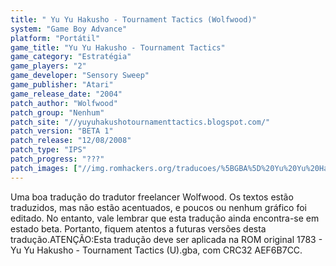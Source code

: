 ```yaml
---
title: " Yu Yu Hakusho - Tournament Tactics (Wolfwood)"
system: "Game Boy Advance"
platform: "Portátil"
game_title: "Yu Yu Hakusho - Tournament Tactics"
game_category: "Estratégia"
game_players: "2"
game_developer: "Sensory Sweep"
game_publisher: "Atari"
game_release_date: "2004"
patch_author: "Wolfwood"
patch_group: "Nenhum"
patch_site: "//yuyuhakushotournamenttactics.blogspot.com/"
patch_version: "BETA 1"
patch_release: "12/08/2008"
patch_type: "IPS"
patch_progress: "???"
patch_images: ["//img.romhackers.org/traducoes/%5BGBA%5D%20Yu%20Yu%20Hakusho%20-%20Tournament%20Tactics%20-%20Wolfwood%20-%2001.png","//img.romhackers.org/traducoes/%5BGBA%5D%20Yu%20Yu%20Hakusho%20-%20Tournament%20Tactics%20-%20Wolfwood%20-%2002.png","//img.romhackers.org/traducoes/%5BGBA%5D%20Yu%20Yu%20Hakusho%20-%20Tournament%20Tactics%20-%20Wolfwood%20-%2003.png"]
---
```

Uma boa tradução do tradutor freelancer Wolfwood. Os textos estão traduzidos, mas não estão acentuados, e poucos ou nenhum gráfico foi editado. No entanto, vale lembrar que esta tradução ainda encontra-se em estado beta. Portanto, fiquem atentos a futuras versões desta tradução.ATENÇÃO:Esta tradução deve ser aplicada na ROM original 1783 - Yu Yu Hakusho - Tournament Tactics (U).gba, com CRC32 AEF6B7CC.